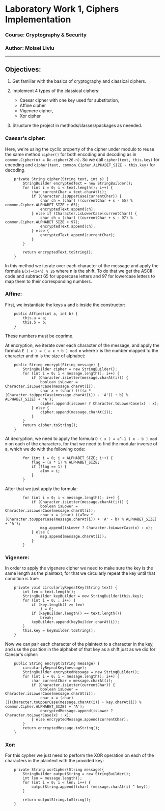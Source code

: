# Laboratory Work 1, Ciphers Implementation

### Course: Cryptography & Security
### Author: Moisei Liviu

----

## Objectives:

1. Get familiar with the basics of cryptography and classical ciphers.

2. Implement 4 types of the classical ciphers:
    - Caesar cipher with one key used for substitution,
    - Affine cipher
    - Vigenere cipher,
    - Xor cipher

3. Structure the project in methods/classes/packages as neeeded.

### Caesar's cipher:

Here, we're using the cyclic property of the cipher under modulo to reuse the same method `cipher()` for both encoding and decoding as in `common.Cipher(n) = De-cipher(26-n)`. So we call `cipher(text, this.key)` for encoding and `cipher(text, common.Cipher.ALPHABET_SIZE - this.key)` for decoding.

```
    private String cipher(String text, int s) {
        StringBuilder encryptedText = new StringBuilder();
        for (int i = 0; i < text.length(); i++) {
            char currentChar = text.charAt(i);
            if (Character.isUpperCase(currentChar)) {
                char ch = (char) ((currentChar + s - 65) % common.Cipher.ALPHABET_SIZE + 65);
                encryptedText.append(ch);
            } else if (Character.isLowerCase(currentChar)) {
                char ch = (char) ((currentChar + s - 97) % common.Cipher.ALPHABET_SIZE + 97);
                encryptedText.append(ch);
            } else {
                encryptedText.append(currentChar);
            }
        }

        return encryptedText.toString();
    }
```

In this method we iterate over each character of the message and apply the formula `E(x)=(x+n) % 26` where n is the shift. To do that we get the ASCII code and subtract 65 for uppercase letters and 97 for lowercase letters to map them to their corresponding numbers.

### Affine:

First, we instantiate the keys `a` and `b` inside the constructor:
```
    public Affine(int a, int b) {
        this.a = a;
        this.b = b;
    }
```
These numbers must be coprime.

At encryption, we iterate over each character of the message, and apply the formula `E ( x ) = ( a x + b ) mod m` where x is the number mapped to the character and m is the size of alphabet:
```
    public String encrypt(String message) {
        StringBuilder cipher = new StringBuilder();
        for (int i = 0; i < message.length(); i++) {
            if (Character.isLetter(message.charAt(i))) {
                boolean isLower = Character.isLowerCase(message.charAt(i));
                char x = (char) ((((a * (Character.toUpperCase(message.charAt(i)) - 'A')) + b) % ALPHABET_SIZE) + 'A');
                cipher.append(isLower ? Character.toLowerCase(x) : x);
            } else {
                cipher.append(message.charAt(i));
            }
        }
        return cipher.toString();
    }
```
At decryption, we need to apply the formula `D ( x ) = a^-1 ( x - b ) mod m` on each of the characters, for that we need to find the modular inverse of a, which we do with the following code:
```
        for (int i = 0; i < ALPHABET_SIZE; i++) {
            flag = (a * i) % ALPHABET_SIZE;
            if (flag == 1) {
                aInv = i;
            }
        }
```

After that we just apply the formula:
```
        for (int i = 0; i < message.length(); i++) {
            if (Character.isLetter(message.charAt(i))) {
                boolean isLower = Character.isLowerCase(message.charAt(i));
                char x = (char) ((aInv * (Character.toUpperCase(message.charAt(i)) + 'A' - b) % ALPHABET_SIZE) + 'A');
                msg.append(isLower ? Character.toLowerCase(x) : x);
            } else {
                msg.append(message.charAt(i));
            }
        }
```

### Vigenere:

In order to apply the vigenere cipher we need to make sure the key is the same length as the plaintext, for that we circularly repeat the key until that condition is true:
```
    private void circularlyRepeatKey(String text) {
        int len = text.length();
        StringBuilder keyBuilder = new StringBuilder(this.key);
        for (int i = 0; ; i++) {
            if (key.length() >= len)
                i = 0;
            if (keyBuilder.length() == text.length())
                break;
            keyBuilder.append(keyBuilder.charAt(i));
        }
        this.key = keyBuilder.toString();
    }
```
Now we can pair each character of the plaintext to a character in the key, and use the position in the alphabet of that key as a shift just as we did for Caesar's cipher:
```
    public String encrypt(String message) {
        circularlyRepeatKey(message);
        StringBuilder encryptedMessage = new StringBuilder();
        for (int i = 0; i < message.length(); i++) {
            char currentChar = message.charAt(i);
            if (Character.isLetter(currentChar)) {
                boolean isLower = Character.isLowerCase(message.charAt(i));
                char x = (char) (((Character.toUpperCase(message.charAt(i)) + key.charAt(i)) % common.Cipher.ALPHABET_SIZE) + 'A');
                encryptedMessage.append(isLower ? Character.toLowerCase(x) : x);
            } else encryptedMessage.append(currentChar);
        }
        return encryptedMessage.toString();
    }
```

### Xor:

For this cypher we just need to perform the XOR operation on each of the characters in the plaintext with the provided key:

```
    private String xorCipher(String message){
        StringBuilder outputString = new StringBuilder();
        int len = message.length();
        for (int i = 0; i < len; i++) {
            outputString.append((char) (message.charAt(i) ^ key));
        }

        return outputString.toString();
    }
```